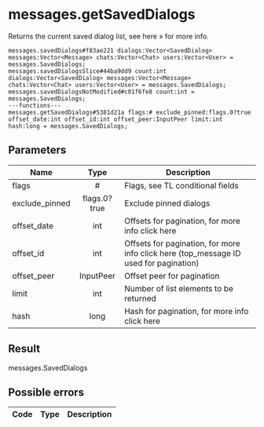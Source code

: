 # messages.getSavedDialogs
Returns the current saved dialog list, see here » for more info.

```
messages.savedDialogs#f83ae221 dialogs:Vector<SavedDialog> messages:Vector<Message> chats:Vector<Chat> users:Vector<User> = messages.SavedDialogs;
messages.savedDialogsSlice#44ba9dd9 count:int dialogs:Vector<SavedDialog> messages:Vector<Message> chats:Vector<Chat> users:Vector<User> = messages.SavedDialogs;
messages.savedDialogsNotModified#c01f6fe8 count:int = messages.SavedDialogs;
---functions---
messages.getSavedDialogs#5381d21a flags:# exclude_pinned:flags.0?true offset_date:int offset_id:int offset_peer:InputPeer limit:int hash:long = messages.SavedDialogs;
```

## Parameters
| Name | Type | Description |
| ---- | :----: | ----------- |
| flags | # | Flags, see TL conditional fields |
| exclude_pinned | flags.0?true | Exclude pinned dialogs |
| offset_date | int | Offsets for pagination, for more info click here |
| offset_id | int | Offsets for pagination, for more info click here (top_message ID used for pagination) |
| offset_peer | InputPeer | Offset peer for pagination |
| limit | int | Number of list elements to be returned |
| hash | long | Hash for pagination, for more info click here |


## Result
messages.SavedDialogs

## Possible errors
| Code | Type | Description |
| ---- | :----: | ----------- |

